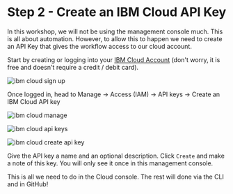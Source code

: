 # Step 2 - Create an IBM Cloud API Key

In this workshop, we will not be using the management console much. This is all about automation. However, to allow this to happen we need to create an API Key that gives the workflow access to our cloud account.

Start by creating or logging into your [IBM Cloud Account](<LINK-HERE>) (don't worry, it is free and doesn't require a credit / debit card).

![ibm cloud sign up](../workshop-assets/images/?.png "IBM Cloud Sign Up")

Once logged in, head to Manage -> Access (IAM) -> API keys -> Create an IBM Cloud API key

![ibm cloud manage](../workshop-assets/images/?.png "IBM Cloud Manage")

![ibm cloud api keys](../workshop-assets/images/?.png "IBM Cloud API Keys")

![ibm cloud create api key](../workshop-assets/images/?.png "IBM Cloud Create API Key")

Give the API key a name and an optional description. Click `Create` and make a note of this key. You will only see it once in this management console.

This is all we need to do in the Cloud console. The rest will done via the CLI and in GitHub!